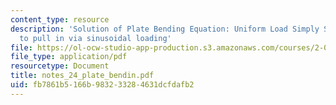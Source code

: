 ```yaml
---
content_type: resource
description: 'Solution of Plate Bending Equation: Uniform Load Simply Supported Free
  to pull in via sinusoidal loading'
file: https://ol-ocw-studio-app-production.s3.amazonaws.com/courses/2-082-ship-structural-analysis-design-13-122-spring-2003/fb7861b5166b983233284631dcfdafb2_notes_24_plate_bendin.pdf
file_type: application/pdf
resourcetype: Document
title: notes_24_plate_bendin.pdf
uid: fb7861b5-166b-9832-3328-4631dcfdafb2
---
```

